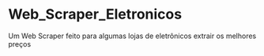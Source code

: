 # Web_Scraper_Eletronicos
Um Web Scraper feito para algumas lojas de eletrônicos extrair os melhores preços
